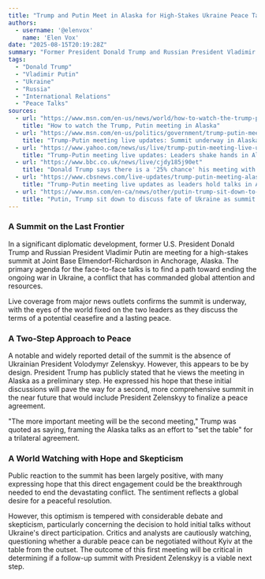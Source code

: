 ```yaml
---
title: "Trump and Putin Meet in Alaska for High-Stakes Ukraine Peace Talks"
authors:
  - username: '@elenvox'
    name: 'Elen Vox'
date: "2025-08-15T20:19:28Z"
summary: "Former President Donald Trump and Russian President Vladimir Putin are holding a critical summit in Anchorage, Alaska, to negotiate an end to the war in Ukraine. While the talks are seen as a pivotal first step, the absence of Ukrainian President Volodymyr Zelenskyy raises questions about the path forward."
tags:
  - "Donald Trump"
  - "Vladimir Putin"
  - "Ukraine"
  - "Russia"
  - "International Relations"
  - "Peace Talks"
sources:
  - url: "https://www.msn.com/en-us/news/world/how-to-watch-the-trump-putin-meeting-in-alaska/ar-AA1KBt6U"
    title: "How to watch the Trump, Putin meeting in Alaska"
  - url: "https://www.msn.com/en-us/politics/government/trump-putin-meeting-live-updates-summit-underway-in-alaska/ar-AA1KxYnY"
    title: "Trump-Putin meeting live updates: Summit underway in Alaska"
  - url: "https://www.yahoo.com/news/us/live/trump-putin-meeting-live-updates-leaders-shake-hands-in-alaska-as-talks-on-russia-ukraine-war-begin-133424470.html"
    title: "Trump-Putin meeting live updates: Leaders shake hands in Alaska as talks on Russia-Ukraine war begin"
  - url: "https://www.bbc.co.uk/news/live/cjdy185j90et"
    title: "Donald Trump says there is a '25% chance' his meeting with Vladimir Putin on Friday will not be successful"
  - url: "https://www.cbsnews.com/live-updates/trump-putin-meeting-alaska-ukraine/"
    title: "Trump-Putin meeting live updates as leaders hold talks in Alaska over ending Ukraine war"
  - url: "https://www.msn.com/en-ca/news/other/putin-trump-sit-down-to-discuss-fate-of-ukraine-as-summit-gets-under-way/ar-AA1KBDlZ"
    title: "Putin, Trump sit down to discuss fate of Ukraine as summit gets under way"
---
```


### A Summit on the Last Frontier

In a significant diplomatic development, former U.S. President Donald Trump and Russian President Vladimir Putin are meeting for a high-stakes summit at Joint Base Elmendorf-Richardson in Anchorage, Alaska. The primary agenda for the face-to-face talks is to find a path toward ending the ongoing war in Ukraine, a conflict that has commanded global attention and resources.

Live coverage from major news outlets confirms the summit is underway, with the eyes of the world fixed on the two leaders as they discuss the terms of a potential ceasefire and a lasting peace.

### A Two-Step Approach to Peace

A notable and widely reported detail of the summit is the absence of Ukrainian President Volodymyr Zelenskyy. However, this appears to be by design. President Trump has publicly stated that he views the meeting in Alaska as a preliminary step. He expressed his hope that these initial discussions will pave the way for a second, more comprehensive summit in the near future that would include President Zelenskyy to finalize a peace agreement.

"The more important meeting will be the second meeting," Trump was quoted as saying, framing the Alaska talks as an effort to "set the table" for a trilateral agreement.

### A World Watching with Hope and Skepticism

Public reaction to the summit has been largely positive, with many expressing hope that this direct engagement could be the breakthrough needed to end the devastating conflict. The sentiment reflects a global desire for a peaceful resolution.

However, this optimism is tempered with considerable debate and skepticism, particularly concerning the decision to hold initial talks without Ukraine's direct participation. Critics and analysts are cautiously watching, questioning whether a durable peace can be negotiated without Kyiv at the table from the outset. The outcome of this first meeting will be critical in determining if a follow-up summit with President Zelenskyy is a viable next step.
